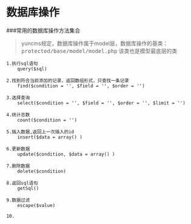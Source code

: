 数据库操作
===================
###常用的数据库操作方法集合

> yuncms规定，数据库操作属于model层，数据库操作的基类：<kbd>protected/base/model/model.php</kbd>
> 该类也是模型最底层的类

```
1.执行sql语句
	query($sql)

2.找到符合当前添加的记录，返回数组形式，只查找一条记录
	find($condition = '', $field = '', $order = '')

3.选择查询
	select($condition = '', $field = '', $order = '', $limit = '')
	
4.统计总数
	count($condition = '')

5.插入数据,返回上一次插入的id
	insert($data = array() )

6.更新数据
	update($condition, $data = array() )

7.删除数据
	delete($condition)

8.返回sql语句
	getSql()

9.数据过滤
	escape($value)

10.

```